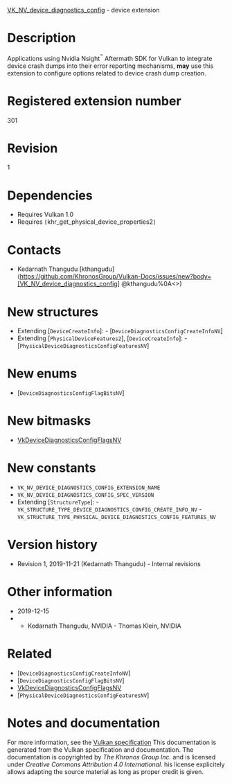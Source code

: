 [VK_NV_device_diagnostics_config](https://www.khronos.org/registry/vulkan/specs/1.3-extensions/man/html/VK_NV_device_diagnostics_config.html) - device extension

# Description
Applications using Nvidia Nsight<sup>™</sup> Aftermath SDK for Vulkan to integrate
device crash dumps into their error reporting mechanisms,  **may**  use this
extension to configure options related to device crash dump creation.

# Registered extension number
301

# Revision
1

# Dependencies
- Requires Vulkan 1.0
- Requires `[`khr_get_physical_device_properties2`]`

# Contacts
- Kedarnath Thangudu [kthangudu](https://github.com/KhronosGroup/Vulkan-Docs/issues/new?body=[VK_NV_device_diagnostics_config] @kthangudu%0A<<Here describe the issue or question you have about the VK_NV_device_diagnostics_config extension>>)

# New structures
- Extending [`DeviceCreateInfo`]:  - [`DeviceDiagnosticsConfigCreateInfoNV`] 
- Extending [`PhysicalDeviceFeatures2`], [`DeviceCreateInfo`]:  - [`PhysicalDeviceDiagnosticsConfigFeaturesNV`]

# New enums
- [`DeviceDiagnosticsConfigFlagBitsNV`]

# New bitmasks
- [VkDeviceDiagnosticsConfigFlagsNV]()

# New constants
- `VK_NV_DEVICE_DIAGNOSTICS_CONFIG_EXTENSION_NAME`
- `VK_NV_DEVICE_DIAGNOSTICS_CONFIG_SPEC_VERSION`
- Extending [`StructureType`]:  - `VK_STRUCTURE_TYPE_DEVICE_DIAGNOSTICS_CONFIG_CREATE_INFO_NV`  - `VK_STRUCTURE_TYPE_PHYSICAL_DEVICE_DIAGNOSTICS_CONFIG_FEATURES_NV`

# Version history
- Revision 1, 2019-11-21 (Kedarnath Thangudu)  - Internal revisions

# Other information
* 2019-12-15
*   - Kedarnath Thangudu, NVIDIA  - Thomas Klein, NVIDIA

# Related
- [`DeviceDiagnosticsConfigCreateInfoNV`]
- [`DeviceDiagnosticsConfigFlagBitsNV`]
- [VkDeviceDiagnosticsConfigFlagsNV]()
- [`PhysicalDeviceDiagnosticsConfigFeaturesNV`]

# Notes and documentation
For more information, see the [Vulkan specification](https://www.khronos.org/registry/vulkan/specs/1.3-extensions/html/vkspec.html)
This documentation is generated from the Vulkan specification and documentation.
The documentation is copyrighted by *The Khronos Group Inc.* and is licensed under *Creative Commons Attribution 4.0 International*.
his license explicitely allows adapting the source material as long as proper credit is given.
        